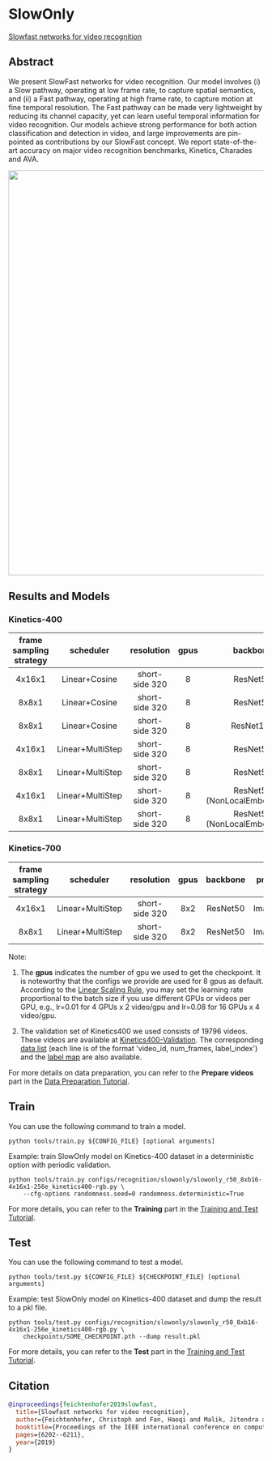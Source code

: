 # SlowOnly

[Slowfast networks for video recognition](https://openaccess.thecvf.com/content_ICCV_2019/html/Feichtenhofer_SlowFast_Networks_for_Video_Recognition_ICCV_2019_paper.html)

<!-- [ALGORITHM] -->

## Abstract

<!-- [ABSTRACT] -->

We present SlowFast networks for video recognition. Our model involves (i) a Slow pathway, operating at low frame rate, to capture spatial semantics, and (ii) a Fast pathway, operating at high frame rate, to capture motion at fine temporal resolution. The Fast pathway can be made very lightweight by reducing its channel capacity, yet can learn useful temporal information for video recognition. Our models achieve strong performance for both action classification and detection in video, and large improvements are pin-pointed as contributions by our SlowFast concept. We report state-of-the-art accuracy on major video recognition benchmarks, Kinetics, Charades and AVA.

<!-- [IMAGE] -->

<div align=center>
<img src="https://user-images.githubusercontent.com/34324155/143044111-94676f64-7ba8-4081-9011-f8054bed7030.png" width="800"/>
</div>

## Results and Models

### Kinetics-400

| frame sampling strategy |    scheduler     |   resolution   | gpus |       backbone       | pretrain | top1 acc | top5 acc | testing protocol  | inference time(video/s) | gpu_mem(M) |       config       |       ckpt       |       log       |
| :---------------------: | :--------------: | :------------: | :--: | :------------------: | :------: | :------: | :------: | :---------------: | :---------------------: | :--------: | :----------------: | :--------------: | :-------------: |
|         4x16x1          |  Linear+Cosine   | short-side 320 |  8   |       ResNet50       |   None   |  72.68   |  90.68   | 10 clips x 3 crop |            x            |    5799    | [config](/configs/recognition/slowonly/slowonly_r50_8xb16-4x16x1-256e_kinetics400-rgb.py) | [ckpt](https://download.openmmlab.com/mmaction/v1.0/recognition/slowonly/slowonly_r50_8xb16-4x16x1-256e_kinetics400-rgb/slowonly_r50_4x16x1_256e_8xb16_kinetics400_rgb_20220901-f6a40d08.pth) | [log](https://download.openmmlab.com/mmaction/v1.0/recognition/slowonly/slowonly_r50_8xb16-4x16x1-256e_kinetics400-rgb/slowonly_r50_4x16x1_256e_8xb16_kinetics400_rgb.log) |
|          8x8x1          |  Linear+Cosine   | short-side 320 |  8   |       ResNet50       |   None   |  74.82   |  91.80   | 10 clips x 3 crop |            x            |   11089    | [config](/configs/recognition/slowonly/slowonly_r50_8xb16-8x8x1-256e_kinetics400-rgb.py) | [ckpt](https://download.openmmlab.com/mmaction/v1.0/recognition/slowonly/slowonly_r50_8xb16-8x8x1-256e_kinetics400-rgb/slowonly_r50_8xb16-8x8x1-256e_kinetics400-rgb_20220901-2132fc87.pth) | [log](https://download.openmmlab.com/mmaction/v1.0/recognition/slowonly/slowonly_r50_8xb16-8x8x1-256e_kinetics400-rgb/slowonly_r50_8xb16-8x8x1-256e_kinetics400-rgb.log) |
|          8x8x1          |  Linear+Cosine   | short-side 320 |  8   |      ResNet101       |   None   |  76.28   |  92.70   | 10 clips x 3 crop |            x            |   16516    | [config](/configs/recognition/slowonly/slowonly_r101_8xb16-8x8x1-196e_kinetics400-rgb.py) | [ckpt](https://download.openmmlab.com/mmaction/v1.0/recognition/slowonly/slowonly_r101_8xb16-8x8x1-196e_kinetics400-rgb/slowonly_r101_8xb16-8x8x1-196e_kinetics400-rgb_20220901-e6281431.pth) | [log](https://download.openmmlab.com/mmaction/v1.0/recognition/slowonly/slowonly_r101_8xb16-8x8x1-196e_kinetics400-rgb/slowonly_r101_8xb16-8x8x1-196e_kinetics400-rgb.log) |
|         4x16x1          | Linear+MultiStep | short-side 320 |  8   |       ResNet50       | ImageNet |  74.83   |  91.60   | 10 clips x 3 crop |            x            |    5797    | [config](/configs/recognition/slowonly/slowonly_imagenet-pretrained-r50_8xb16-4x16x1-steplr-150e_kinetics400-rgb.py) | [ckpt](https://download.openmmlab.com/mmaction/v1.0/recognition/slowonly/slowonly_imagenet-pretrained-r50_8xb16-4x16x1-steplr-150e_kinetics400-rgb/slowonly_imagenet-pretrained-r50_8xb16-4x16x1-steplr-150e_kinetics400-rgb_20220901-e7b65fad.pth) | [log](https://download.openmmlab.com/mmaction/v1.0/recognition/slowonly/slowonly_imagenet-pretrained-r50_8xb16-4x16x1-steplr-150e_kinetics400-rgb/slowonly_imagenet-pretrained-r50_8xb16-4x16x1-steplr-150e_kinetics400-rgb.log) |
|          8x8x1          | Linear+MultiStep | short-side 320 |  8   |       ResNet50       | ImageNet |  75.96   |  92.40   | 10 clips x 3 crop |            x            |   11089    | [config](/configs/recognition/slowonly/slowonly_imagenet-pretrained-r50_8xb16-8x8x1-steplr-150e_kinetics400-rgb.py) | [ckpt](https://download.openmmlab.com/mmaction/v1.0/recognition/slowonly/slowonly_imagenet-pretrained-r50_8xb16-8x8x1-steplr-150e_kinetics400-rgb/slowonly_imagenet-pretrained-r50_8xb16-8x8x1-steplr-150e_kinetics400-rgb_20220901-df42dc84.pth) | [log](https://download.openmmlab.com/mmaction/v1.0/recognition/slowonly/slowonly_imagenet-pretrained-r50_8xb16-8x8x1-steplr-150e_kinetics400-rgb/slowonly_imagenet-pretrained-r50_8xb16-8x8x1-steplr-150e_kinetics400-rgb.log) |
|         4x16x1          | Linear+MultiStep | short-side 320 |  8   | ResNet50 (NonLocalEmbedGauss) | ImageNet |  74.84   |  91.41   | 10 clips x 3 crop |            x            |    8198    | [config](/configs/recognition/slowonly/slowonly_imagenet-pretrained-r50-nl-embedded-gaussian_8xb16-4x16x1-steplr-150e_kinetics400-rgb.py) | [ckpt](https://download.openmmlab.com/mmaction/v1.0/recognition/slowonly/slowonly_imagenet-pretrained-r50-nl-embedded-gaussian_8xb16-4x16x1-steplr-150e_kinetics400-rgb/slowonly_imagenet-pretrained-r50-nl-embedded-gaussian_8xb16-4x16x1-steplr-150e_kinetics400-rgb_20220901-cf739c75.pth) | [log](https://download.openmmlab.com/mmaction/v1.0/recognition/slowonly/slowonly_imagenet-pretrained-r50-nl-embedded-gaussian_8xb16-4x16x1-steplr-150e_kinetics400-rgb/slowonly_imagenet-pretrained-r50-nl-embedded-gaussian_8xb16-4x16x1-steplr-150e_kinetics400-rgb.log) |
|          8x8x1          | Linear+MultiStep | short-side 320 |  8   | ResNet50 (NonLocalEmbedGauss) | ImageNet |  76.35   |  92.18   | 10 clips x 3 crop |            x            |   11089    | [config](/configs/recognition/slowonly/slowonly_imagenet-pretrained-r50_8xb16-8x8x1-steplr-150e_kinetics400-rgb.py) | [ckpt](https://download.openmmlab.com/mmaction/v1.0/recognition/slowonly/slowonly_imagenet-pretrained-r50_8xb16-8x8x1-steplr-150e_kinetics400-rgb/slowonly_imagenet-pretrained-r50_8xb16-8x8x1-steplr-150e_kinetics400-rgb_20220901-df42dc84.pth) | [log](https://download.openmmlab.com/mmaction/v1.0/recognition/slowonly/slowonly_imagenet-pretrained-r50_8xb16-8x8x1-steplr-150e_kinetics400-rgb/slowonly_imagenet-pretrained-r50_8xb16-8x8x1-steplr-150e_kinetics400-rgb.log) |

### Kinetics-700

| frame sampling strategy |    scheduler     |   resolution   | gpus | backbone | pretrain | top1 acc | top5 acc | testing protocol  | inference time(video/s) | gpu_mem(M) |         config         |         ckpt         |         log         |
| :---------------------: | :--------------: | :------------: | :--: | :------: | :------: | :------: | :------: | :---------------: | :---------------------: | :--------: | :--------------------: | :------------------: | :-----------------: |
|         4x16x1          | Linear+MultiStep | short-side 320 | 8x2  | ResNet50 | ImageNet |  65.18   |  86.05   | 10 clips x 3 crop |            x            |    5797    | [config](/configs/recognition/slowonly/slowonly_imagenet-pretrained-r50_16xb16-4x16x1-steplr-150e_kinetics700-rgb.py) | [ckpt](https://download.openmmlab.com/mmaction/v1.0/recognition/slowonly/slowonly_imagenet-pretrained-r50_8xb16-4x16x1-steplr-150e_kinetics700-rgb/slowonly_imagenet-pretrained-r50_16xb16-4x16x1-steplr-150e_kinetics700-rgb_20220901-f73b3e89.pth) | [log](https://download.openmmlab.com/mmaction/v1.0/recognition/slowonly/slowonly_imagenet-pretrained-r50_16xb16-4x16x1-steplr-150e_kinetics700-rgb/slowonly_imagenet-pretrained-r50_16xb16-4x16x1-steplr-150e_kinetics700-rgb.log) |
|          8x8x1          | Linear+MultiStep | short-side 320 | 8x2  | ResNet50 | ImageNet |  66.93   |  87.47   | 10 clips x 3 crop |            x            |   11089    | [config](/configs/recognition/slowonly/slowonly_imagenet-pretrained-r50_16xb16-8x8x1-steplr-150e_kinetics700-rgb.py) | [ckpt](https://download.openmmlab.com/mmaction/v1.0/recognition/slowonly/slowonly_imagenet-pretrained-r50_8xb16-8x8x1-steplr-150e_kinetics700-rgb/slowonly_imagenet-pretrained-r50_16xb16-8x8x1-steplr-150e_kinetics700-rgb_20220901-4098e1eb.pth) | [log](https://download.openmmlab.com/mmaction/v1.0/recognition/slowonly/slowonly_imagenet-pretrained-r50_16xb16-8x8x1-steplr-150e_kinetics700-rgb/slowonly_imagenet-pretrained-r50_16xb16-8x8x1-steplr-150e_kinetics700-rgb.log) |

Note:

1. The **gpus** indicates the number of gpu we used to get the checkpoint. It is noteworthy that the configs we provide are used for 8 gpus as default.
   According to the [Linear Scaling Rule](https://arxiv.org/abs/1706.02677), you may set the learning rate proportional to the batch size if you use different GPUs or videos per GPU,
   e.g., lr=0.01 for 4 GPUs x 2 video/gpu and lr=0.08 for 16 GPUs x 4 video/gpu.

2. The validation set of Kinetics400 we used consists of 19796 videos. These videos are available at [Kinetics400-Validation](https://mycuhk-my.sharepoint.com/:u:/g/personal/1155136485_link_cuhk_edu_hk/EbXw2WX94J1Hunyt3MWNDJUBz-nHvQYhO9pvKqm6g39PMA?e=a9QldB). The corresponding [data list](https://download.openmmlab.com/mmaction/dataset/k400_val/kinetics_val_list.txt) (each line is of the format 'video_id, num_frames, label_index') and the [label map](https://download.openmmlab.com/mmaction/dataset/k400_val/kinetics_class2ind.txt) are also available.

For more details on data preparation, you can refer to the **Prepare videos** part in the [Data Preparation Tutorial](/docs/en/user_guides/2_data_prepare.md).

## Train

You can use the following command to train a model.

```shell
python tools/train.py ${CONFIG_FILE} [optional arguments]
```

Example: train SlowOnly model on Kinetics-400 dataset in a deterministic option with periodic validation.

```shell
python tools/train.py configs/recognition/slowonly/slowonly_r50_8xb16-4x16x1-256e_kinetics400-rgb.py \
    --cfg-options randomness.seed=0 randomness.deterministic=True
```

For more details, you can refer to the **Training** part in the [Training and Test Tutorial](/docs/en/user_guides/4_train_test.md).

## Test

You can use the following command to test a model.

```shell
python tools/test.py ${CONFIG_FILE} ${CHECKPOINT_FILE} [optional arguments]
```

Example: test SlowOnly model on Kinetics-400 dataset and dump the result to a pkl file.

```shell
python tools/test.py configs/recognition/slowonly/slowonly_r50_8xb16-4x16x1-256e_kinetics400-rgb.py \
    checkpoints/SOME_CHECKPOINT.pth --dump result.pkl
```

For more details, you can refer to the **Test** part in the [Training and Test Tutorial](/docs/en/user_guides/4_train_test.md).

## Citation

```BibTeX
@inproceedings{feichtenhofer2019slowfast,
  title={Slowfast networks for video recognition},
  author={Feichtenhofer, Christoph and Fan, Haoqi and Malik, Jitendra and He, Kaiming},
  booktitle={Proceedings of the IEEE international conference on computer vision},
  pages={6202--6211},
  year={2019}
}
```
